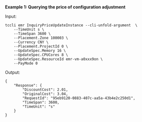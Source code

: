 **Example 1: Querying the price of configuration adjustment**



Input: 

```
tccli emr InquiryPriceUpdateInstance --cli-unfold-argument  \
    --TimeUnit s \
    --TimeSpan 3600 \
    --Placement.Zone 100003 \
    --Currency CNY \
    --Placement.ProjectId 0 \
    --UpdateSpec.Memory 16 \
    --UpdateSpec.CPUCores 8 \
    --UpdateSpec.ResourceId emr-vm-a0xxx9on \
    --PayMode 0
```

Output: 
```
{
    "Response": {
        "DiscountCost": 2.01,
        "OriginalCost": 3.04,
        "RequestId": "95eb9120-0883-407c-aa5a-43b4e2c250d1",
        "TimeSpan": 3600,
        "TimeUnit": "s"
    }
}
```

